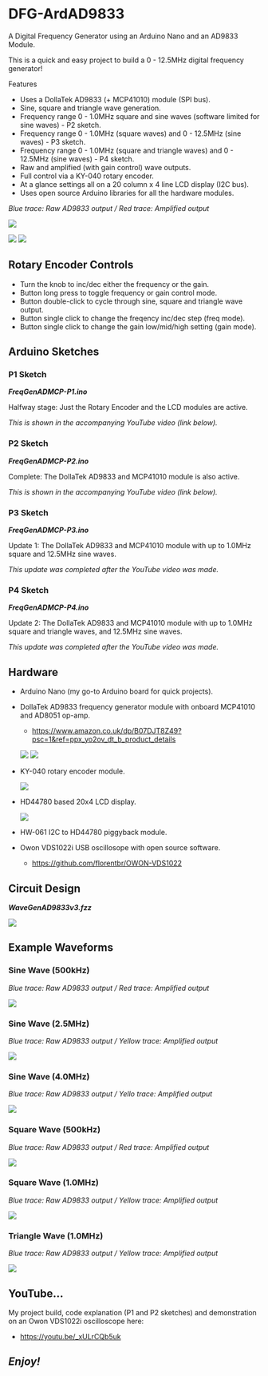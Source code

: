 # DFG-ArdAD9833
A Digital Frequency Generator using an Arduino Nano and an AD9833 Module.

This is a quick and easy project to build a 0 - 12.5MHz digital frequency generator!

Features
- Uses a DollaTek AD9833 (+ MCP41010) module (SPI bus).
- Sine, square and triangle wave generation.
- Frequency range 0 - 1.0MHz square and sine waves (software limited for sine waves) - P2 sketch.
- Frequency range 0 - 1.0MHz (square waves) and 0 - 12.5MHz (sine waves) - P3 sketch.
- Frequency range 0 - 1.0MHz (square and triangle waves) and 0 - 12.5MHz (sine waves) - P4 sketch.
- Raw and amplified (with gain control) wave outputs.
- Full control via a KY-040 rotary encoder.
- At a glance settings all on a 20 column x 4 line LCD display (I2C bus).
- Uses open source Arduino libraries for all the hardware modules.

_Blue trace: Raw AD9833 output / Red trace: Amplified output_

![](WaveGen1kSquare.jpg)

![](MyArdAD9833Project.jpg) ![](BreadBoardCloseUp500.jpg)

## Rotary Encoder Controls
- Turn the knob to inc/dec either the frequency or the gain.
- Button long press to toggle frequency or gain control mode.
- Button double-click to cycle through sine, square and triangle wave output.
- Button single click to change the freqency inc/dec step (freq mode).
- Button single click to change the gain low/mid/high setting (gain mode).

## Arduino Sketches
### P1 Sketch
**_FreqGenADMCP-P1.ino_**

Halfway stage: Just the Rotary Encoder and the LCD modules are active.

_This is shown in the accompanying YouTube video (link below)._
### P2 Sketch
**_FreqGenADMCP-P2.ino_**

Complete: The DollaTek AD9833 and MCP41010 module is also active.

_This is shown in the accompanying YouTube video (link below)._
### P3 Sketch
**_FreqGenADMCP-P3.ino_**

Update 1: The DollaTek AD9833 and MCP41010 module with up to 1.0MHz square and 12.5MHz sine waves.

_This update was completed after the YouTube video was made._
### P4 Sketch
**_FreqGenADMCP-P4.ino_**

Update 2: The DollaTek AD9833 and MCP41010 module with up to 1.0MHz square and triangle waves, and 12.5MHz sine waves.

_This update was completed after the YouTube video was made._

## Hardware
- Arduino Nano (my go-to Arduino board for quick projects).
- DollaTek AD9833 frequency generator module with onboard MCP41010 and AD8051 op-amp.
  * https://www.amazon.co.uk/dp/B07DJT8Z49?psc=1&ref=ppx_yo2ov_dt_b_product_details
    
  ![](DollaTekAD9833Module500.jpg)
  ![](AD9833TechSpecs500.png)
- KY-040 rotary encoder module.
  
  ![](KY-040Module500.jpg)
- HD44780 based 20x4 LCD display.
  
  ![](LCD2004Module500.jpg)
- HW-061 I2C to HD44780 piggyback module.
- Owon VDS1022i USB oscillosope with open source software.
  * https://github.com/florentbr/OWON-VDS1022 

## Circuit Design
**_WaveGenAD9833v3.fzz_**

![](WaveGenAD9833v3.png)

## Example Waveforms
### Sine Wave (500kHz)
_Blue trace: Raw AD9833 output / Red trace: Amplified output_

![](WaveGen500kSine.png)

### Sine Wave (2.5MHz)
_Blue trace: Raw AD9833 output / Yellow trace: Amplified output_

![](WaveGen2-5MSine500.jpg)

### Sine Wave (4.0MHz)
_Blue trace: Raw AD9833 output / Yello trace: Amplified output_

![](WaveGen4MSine500.jpg)

### Square Wave (500kHz)
_Blue trace: Raw AD9833 output / Red trace: Amplified output_

![](WaveGen500kSquare.png)

### Square Wave (1.0MHz)
_Blue trace: Raw AD9833 output / Yellow trace: Amplified output_

![](WaveGen1MSquare500.jpg)

### Triangle Wave (1.0MHz)
_Blue trace: Raw AD9833 output / Yellow trace: Amplified output_

![](WaveGen1MTriangle500.jpg)

## YouTube...
My project build, code explanation (P1 and P2 sketches) and demonstration on an Owon VDS1022i oscilloscope here:
 - https://youtu.be/_xULrCQb5uk

## **_Enjoy!_**
